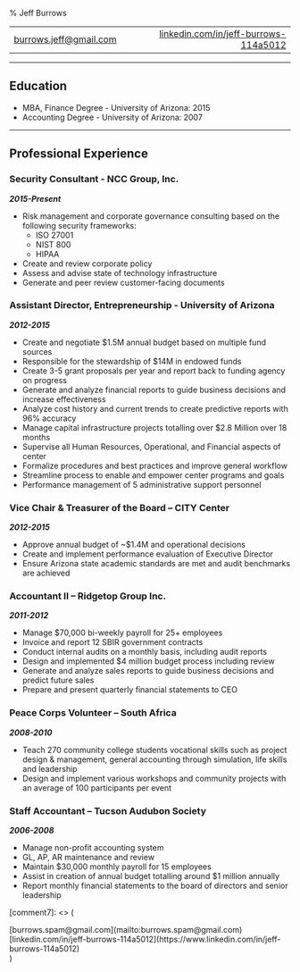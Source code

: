 % Jeff Burrows

|   |   |
|---|---:|
|[burrows.jeff@gmail.com](mailto:burrows.jeff@gmail.com)|[linkedin.com/in/jeff-burrows-114a5012](https://www.linkedin.com/in/jeff-burrows-114a5012)|


***

## Education

* MBA, Finance Degree - University of Arizona: 2015
* Accounting Degree - University of Arizona: 2007

***

## Professional Experience

### Security Consultant - NCC Group, Inc.

**_2015-Present_**

* Risk management and corporate governance consulting based on the following security frameworks:
	* ISO 27001
	* NIST 800
	* HIPAA
* Create and review corporate policy
* Assess and advise state of technology infrastructure
* Generate and peer review customer-facing documents

[comment1]: <> (
Phone number: 415.268.9300
Address: 720 3rd Ave #2101, Seattle, WA 98104
)

### Assistant Director, Entrepreneurship - University of Arizona

**_2012-2015_**

* Create and negotiate $1.5M annual budget based on multiple fund sources
* Responsible for the stewardship of $14M in endowed funds
* Create 3-5 grant proposals per year and report back to funding agency on progress
* Generate and analyze financial reports to guide business decisions and increase effectiveness
* Analyze cost history and current trends to create predictive reports with 96% accuracy
* Manage capital infrastructure projects totalling over $2.8 Million over 18 months
* Supervise all Human Resources, Operational, and Financial aspects of center
* Formalize procedures and best practices and improve general workflow
* Streamline process to enable and empower center programs and goals
* Performance management of 5 administrative support personnel

[comment2]: <> (
Phone number: 520.621.2576
Address: 1130 E. Helen St. Suite 202 Tucson, Arizona 85721
)

### Vice Chair & Treasurer of the Board – CITY Center

**_2012-2015_**

* Approve annual budget of ~$1.4M and operational decisions
* Create and implement performance evaluation of Executive Director
* Ensure Arizona state academic standards are met and audit benchmarks are achieved

[comment3]: <> (
Phone number: 520.623.7223
Address: 47 E Pennington St, Tucson, AZ 85701
)

### Accountant II – Ridgetop Group Inc.

**_2011-2012_**

* Manage $70,000 bi-weekly payroll for 25+ employees
* Invoice and report 12 SBIR government contracts
* Conduct internal audits on a monthly basis, including audit reports
* Design and implemented $4 million budget process including review
* Generate and analyze sales reports to guide business decisions and predict future sales
* Prepare and present quarterly financial statements to CEO

[comment4]: <> (
Phone number: 520.742.3300
Address: 6595 N Oracle Rd, Tucson, AZ 85704
)

### Peace Corps Volunteer – South Africa

**_2008-2010_**

* Teach 270 community college students vocational skills such as project design & management, general accounting through simulation, life skills and leadership
* Design and implement various workshops and community projects with an average of 100 participants per event

[comment5]: <> (
Phone number: 855.855.1961
Address: 1111 20th Street, NW Washington, D.C. 20526
)

### Staff Accountant – Tucson Audubon Society

**_2006-2008_**

* Manage non-profit accounting system
* GL, AP, AR maintenance and review
* Maintain $30,000 monthly payroll for 15 employees
* Assist in creation of annual budget totalling around $1 million annually
* Report monthly financial statements to the board of directors and senior leadership

[comment6]: <> (
Phone number: 520.629.0510
Address: 300 E University Blvd # 120, Tucson, AZ 85705
)

[comment7]: <> (
<div style="float:left">
	[burrows.spam@gmail.com](mailto:burrows.spam@gmail.com)
</div>
<div style="float:right">
 	[linkedin.com/in/jeff-burrows-114a5012](https://www.linkedin.com/in/jeff-burrows-114a5012)
</div>
<div style="clear:both"></div>
)
